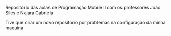 Repositório das aulas de Programação Mobile II com os professores João Siles e Najara Gabriela

Tive que criar um novo repositorio por problemas na configuração da minha maquina

